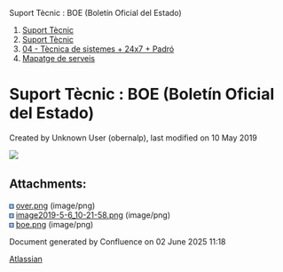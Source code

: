 Suport Tècnic : BOE (Boletín Oficial del Estado)  

1.  [Suport Tècnic](index.html)
2.  [Suport Tècnic](13893782.html)
3.  [04 - Tècnica de sistemes + 24x7 + Padró](26313202.html)
4.  [Mapatge de serveis](Mapatge-de-serveis_26313214.html)

Suport Tècnic : BOE (Boletín Oficial del Estado)
================================================

Created by Unknown User (obernalp), last modified on 10 May 2019

![](attachments/26313453/26313919.png)

Attachments:
------------

![](images/icons/bullet_blue.gif) [over.png](attachments/26313453/26313911.png) (image/png)  
![](images/icons/bullet_blue.gif) [image2019-5-6\_10-21-58.png](attachments/26313453/26313912.png) (image/png)  
![](images/icons/bullet_blue.gif) [boe.png](attachments/26313453/26313919.png) (image/png)  

Document generated by Confluence on 02 June 2025 11:18

[Atlassian](http://www.atlassian.com/)